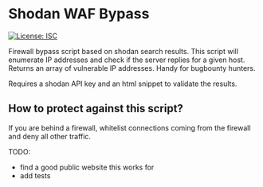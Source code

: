 # Shodan WAF Bypass

[![License: ISC](https://img.shields.io/npm/l/shodan-waf-bypass.svg)](https://opensource.org/licenses/ISC)

Firewall bypass script based on shodan search results. This script will enumerate IP addresses and check if the server replies for a given host. Returns an array of vulnerable IP addresses.
Handy for bugbounty hunters.

Requires a shodan API key and an html snippet to validate the results.

## How to protect against this script?

If you are behind a firewall, whitelist connections coming from the firewall and deny all other traffic.

TODO:
- find a good public website this works for
- add tests
